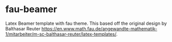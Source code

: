 # fau-beamer
Latex Beamer template with fau theme. This based off the original design by Balthasar Reuter https://en.www.math.fau.de/angewandte-mathematik-1/mitarbeiter/m-sc-balthasar-reuter/latex-templates/.
